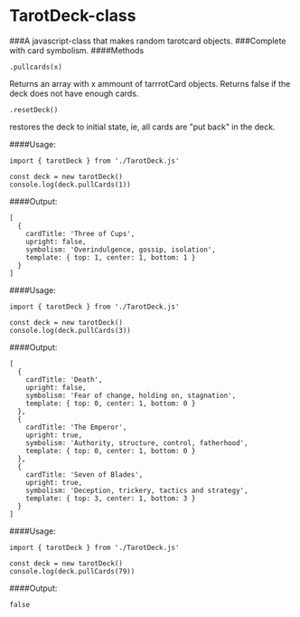 # TarotDeck-class
###A javascript-class that makes random tarotcard objects. 
###Complete with card symbolism.
####Methods
```
.pullcards(x)
```
Returns an array with x ammount of tarrrotCard objects.
Returns false if the deck does not have enough cards.
```
.resetDeck()
```
restores the deck to initial state, ie, all cards are "put back" in the deck.

####Usage:
```
import { tarotDeck } from './TarotDeck.js'

const deck = new tarotDeck()
console.log(deck.pullCards(1))
```

####Output:
```
[
  {
    cardTitle: 'Three of Cups',
    upright: false,
    symbolism: 'Overindulgence, gossip, isolation',
    template: { top: 1, center: 1, bottom: 1 }     
  }
]
```

####Usage:
```
import { tarotDeck } from './TarotDeck.js'

const deck = new tarotDeck()
console.log(deck.pullCards(3))
```

####Output:
```
[
  {
    cardTitle: 'Death',
    upright: false,
    symbolism: 'Fear of change, holding on, stagnation',
    template: { top: 0, center: 1, bottom: 0 }
  },
  {
    cardTitle: 'The Emperor',
    upright: true,
    symbolism: 'Authority, structure, control, fatherhood',
    template: { top: 0, center: 1, bottom: 0 }
  },
  {
    cardTitle: 'Seven of Blades',
    upright: true,
    symbolism: 'Deception, trickery, tactics and strategy',
    template: { top: 3, center: 1, bottom: 3 }
  }
]
```

####Usage:
```
import { tarotDeck } from './TarotDeck.js'

const deck = new tarotDeck()
console.log(deck.pullCards(79))
```

####Output:
```
false
```
